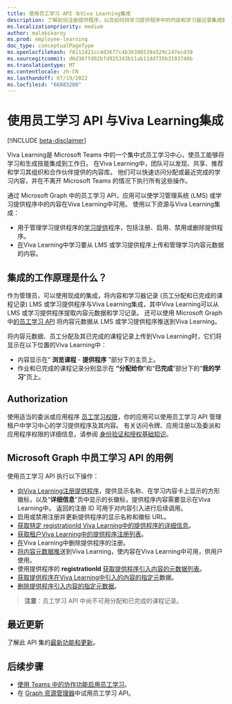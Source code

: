 ```yaml
---
title: 使用员工学习 API 与Viva Learning集成
description: 了解如何注册提供程序，以及如何将学习提供程序中的内容和学习器记录集成到Viva Learning。
ms.localizationpriority: medium
author: malabikaroy
ms.prod: employee-learning
doc_type: conceptualPageType
ms.openlocfilehash: f8112d21cc4d3677c4b36398539a529c247ecd39
ms.sourcegitcommit: d6d36ffd02bfd925343b11ab11dd735b3193740b
ms.translationtype: MT
ms.contentlocale: zh-CN
ms.lasthandoff: 07/19/2022
ms.locfileid: "66883280"
---
```

# <a name="use-the-employee-learning-api-to-integrate-with-viva-learning"></a>使用员工学习 API 与Viva Learning集成

[!INCLUDE [beta-disclaimer](../../includes/beta-disclaimer.md)]

Viva Learning是 Microsoft Teams 中的一个集中式员工学习中心，使员工能够将学习和生成技能集成到工作日。 在Viva Learning中，团队可以发现、共享、推荐和学习其组织和合作伙伴提供的内容库。 他们可以快速访问分配或最近完成的学习内容，并在不离开 Microsoft Teams 的情况下执行所有这些操作。

通过 Microsoft Graph 中的员工学习 API，应用可以使学习管理系统 (LMS) 或学习提供程序中的内容在Viva Learning中可用。 使用以下资源与Viva Learning集成：

- 用于管理学习提供程序的[学习提供](learningprovider.md)程序，包括注册、启用、禁用或删除提供程序。
- [在](learningcontent.md)Viva Learning中学习要从 LMS 或学习提供程序上传和管理学习内容元数据的内容。


## <a name="how-do-integrations-work"></a>集成的工作原理是什么？
作为管理员，可以使用现成的集成，将内容和学习器记录 (员工分配和已完成的课程记录) LMS 或学习提供程序与Viva Learning集成，其中Viva Learning可以从 LMS 或学习提供程序提取内容元数据和学习记录。 还可以使用 Microsoft Graph 中[的员工学习 API](#use-cases-for-the-employee-learning-api-in-microsoft-graph) 将内容元数据从 LMS 或学习提供程序推送到Viva Learning。 

将内容元数据、员工分配及其已完成的课程记录上传到Viva Learning时，它们将显示在以下位置的Viva Learning中：
- 内容显示在“ **浏览课程** - **提供程序** ”部分下的主页上。
- 作业和已完成的课程记录分别显示在 **“分配给你**”和“**已完成**”部分下的“**我的学习**”页上。

## <a name="authorization"></a>Authorization
使用适当的委派或应用程序 [员工学习权限](/graph/permissions-reference#employee-learning-permissions)，你的应用可以使用员工学习 API 管理租户中学习中心的学习提供程序及其内容。 有关访问令牌、应用注册以及委派和应用程序权限的详细信息，请参阅 [身份验证和授权基础知识](/graph/auth/auth-concepts)。

## <a name="use-cases-for-the-employee-learning-api-in-microsoft-graph"></a>Microsoft Graph 中员工学习 API 的用例
使用员工学习 API 执行以下操作：
- [向Viva Learning注册提供程序](../api/employeeexperience-post-learningproviders.md)，提供显示名称、在学习内容卡上显示的方形徽标，以及“**详细信息**”页中显示的长徽标，提供程序内容需要显示在Viva Learning中。 返回的注册 ID 可用于对内容引入进行后续调用。
- 启用或禁用注册并更新提供程序的显示名称和徽标 URL。  
- [获取特定 registrationId Viva Learning中的提供程序的详细信息](../api/learningprovider-get.md)。  
- [获取租户Viva Learning中的提供程序注册列表](../api/employeeexperience-list-learningproviders.md)。
- [在](../api/employeeexperience-delete-learningproviders.md)Viva Learning中删除提供程序的注册。
- [将内容元数据推](../api/learningcontent-update.md)送到Viva Learning，使内容在Viva Learning中可用，供用户使用。  
- 使用提供程序的 **registrationId** [获取提供程序引入内容的元数据列表](../api/learningprovider-list-learningcontents.md)。  
- [获取提供程序在Viva Learning中引入的内容的指定元](../api/learningcontent-get.md)数据。
- [删除提供程序引入内容的指定元数据](../api/learningprovider-delete-learningcontents.md)。

>**注意**：员工学习 API 中尚不可用分配和已完成的课程记录。

## <a name="whats-new"></a>最近更新
了解此 API 集的[最新功能和更新](/graph/whats-new-overview)。

## <a name="next-steps"></a>后续步骤
- [使用 Teams 中的协作功能启用员工学习](/graph/teams-concept-overview#enable-employee-learning-using-the-collaborative-capabilities-in-teams)。
- 在 [Graph 资源管理器](https://developer.microsoft.com/graph/graph-explorer)中试用员工学习 API。
